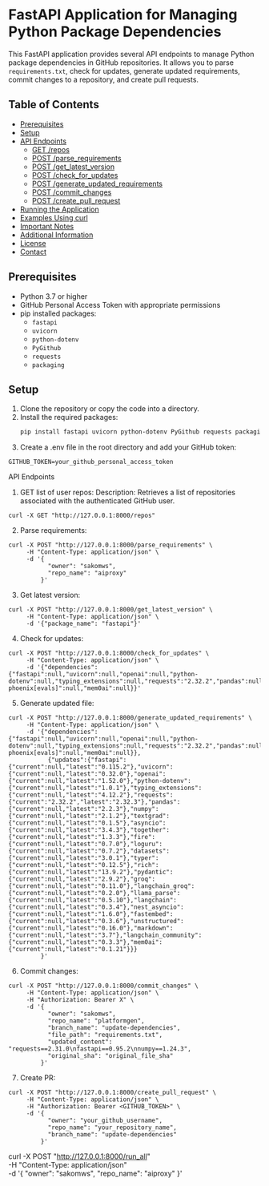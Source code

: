 # FastAPI Application for Managing Python Package Dependencies

This FastAPI application provides several API endpoints to manage Python package dependencies in GitHub repositories. It allows you to parse `requirements.txt`, check for updates, generate updated requirements, commit changes to a repository, and create pull requests.

## Table of Contents
- [Prerequisites](#prerequisites)
- [Setup](#setup)
- [API Endpoints](#api-endpoints)
  - [GET /repos](#get-repos)
  - [POST /parse_requirements](#post-parse_requirements)
  - [POST /get_latest_version](#post-get_latest_version)
  - [POST /check_for_updates](#post-check_for_updates)
  - [POST /generate_updated_requirements](#post-generate_updated_requirements)
  - [POST /commit_changes](#post-commit_changes)
  - [POST /create_pull_request](#post-create_pull_request)
- [Running the Application](#running-the-application)
- [Examples Using curl](#examples-using-curl)
- [Important Notes](#important-notes)
- [Additional Information](#additional-information)
- [License](#license)
- [Contact](#contact)

## Prerequisites
- Python 3.7 or higher
- GitHub Personal Access Token with appropriate permissions
- pip installed packages:
  - `fastapi`
  - `uvicorn`
  - `python-dotenv`
  - `PyGithub`
  - `requests`
  - `packaging`

## Setup
1. Clone the repository or copy the code into a directory.
2. Install the required packages:
   ```bash
   pip install fastapi uvicorn python-dotenv PyGithub requests packaging

3. Create a .env file in the root directory and add your GitHub token:
```
GITHUB_TOKEN=your_github_personal_access_token
```

API Endpoints
1. GET list of user repos:
Description: Retrieves a list of repositories associated with the authenticated GitHub user.
```
curl -X GET "http://127.0.0.1:8000/repos"
```

2. Parse requirements:
``` 
curl -X POST "http://127.0.0.1:8000/parse_requirements" \
     -H "Content-Type: application/json" \
     -d '{
           "owner": "sakomws",
           "repo_name": "aiproxy"
         }'
```

3. Get latest version:
```
curl -X POST "http://127.0.0.1:8000/get_latest_version" \
     -H "Content-Type: application/json" \
     -d '{"package_name": "fastapi"}'
```

4. Check for updates:
```
curl -X POST "http://127.0.0.1:8000/check_for_updates" \
     -H "Content-Type: application/json" \
     -d '{"dependencies":{"fastapi":null,"uvicorn":null,"openai":null,"python-dotenv":null,"typing_extensions":null,"requests":"2.32.2","pandas":null,"numpy":null,"textgrad":null,"asyncio":null,"together":null,"fire":null,"loguru":null,"datasets":null,"typer":null,"rich":null,"pydantic":null,"groq":null,"langchain_groq":null,"llama_parse":null,"langchain":null,"nest_asyncio":null,"fastembed":null,"unstructured":null,"markdown":null,"langchain_community":null,"arize-phoenix[evals]":null,"mem0ai":null}}'
```
5. Generate updated file:
```
curl -X POST "http://127.0.0.1:8000/generate_updated_requirements" \
     -H "Content-Type: application/json" \
     -d '{"dependencies":{"fastapi":null,"uvicorn":null,"openai":null,"python-dotenv":null,"typing_extensions":null,"requests":"2.32.2","pandas":null,"numpy":null,"textgrad":null,"asyncio":null,"together":null,"fire":null,"loguru":null,"datasets":null,"typer":null,"rich":null,"pydantic":null,"groq":null,"langchain_groq":null,"llama_parse":null,"langchain":null,"nest_asyncio":null,"fastembed":null,"unstructured":null,"markdown":null,"langchain_community":null,"arize-phoenix[evals]":null,"mem0ai":null}},
           {"updates":{"fastapi":{"current":null,"latest":"0.115.2"},"uvicorn":{"current":null,"latest":"0.32.0"},"openai":{"current":null,"latest":"1.52.0"},"python-dotenv":{"current":null,"latest":"1.0.1"},"typing_extensions":{"current":null,"latest":"4.12.2"},"requests":{"current":"2.32.2","latest":"2.32.3"},"pandas":{"current":null,"latest":"2.2.3"},"numpy":{"current":null,"latest":"2.1.2"},"textgrad":{"current":null,"latest":"0.1.5"},"asyncio":{"current":null,"latest":"3.4.3"},"together":{"current":null,"latest":"1.3.3"},"fire":{"current":null,"latest":"0.7.0"},"loguru":{"current":null,"latest":"0.7.2"},"datasets":{"current":null,"latest":"3.0.1"},"typer":{"current":null,"latest":"0.12.5"},"rich":{"current":null,"latest":"13.9.2"},"pydantic":{"current":null,"latest":"2.9.2"},"groq":{"current":null,"latest":"0.11.0"},"langchain_groq":{"current":null,"latest":"0.2.0"},"llama_parse":{"current":null,"latest":"0.5.10"},"langchain":{"current":null,"latest":"0.3.4"},"nest_asyncio":{"current":null,"latest":"1.6.0"},"fastembed":{"current":null,"latest":"0.3.6"},"unstructured":{"current":null,"latest":"0.16.0"},"markdown":{"current":null,"latest":"3.7"},"langchain_community":{"current":null,"latest":"0.3.3"},"mem0ai":{"current":null,"latest":"0.1.21"}}}
         }'
```
6. Commit changes:
```
curl -X POST "http://127.0.0.1:8000/commit_changes" \
     -H "Content-Type: application/json" \
     -H "Authorization: Bearer X" \
     -d '{
           "owner": "sakomws",
           "repo_name": "platformgen",
           "branch_name": "update-dependencies",
           "file_path": "requirements.txt",
           "updated_content": "requests==2.31.0\nfastapi==0.95.2\nnumpy==1.24.3",
           "original_sha": "original_file_sha"
         }'
```

7. Create PR:
```
curl -X POST "http://127.0.0.1:8000/create_pull_request" \
     -H "Content-Type: application/json" \
     -H "Authorization: Bearer <GITHUB_TOKEN>" \
     -d '{
           "owner": "your_github_username",
           "repo_name": "your_repository_name",
           "branch_name": "update-dependencies"
         }'
```


curl -X POST "http://127.0.0.1:8000/run_all" \
     -H "Content-Type: application/json" \
     -d '{
           "owner": "sakomws",
           "repo_name": "aiproxy"
         }'